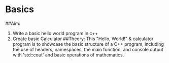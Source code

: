 # Basics
 ##Aim:
1. Write a basic hello world program in c++
2. Create basic Calculator
##Theory:
This "Hello, World!" & calculator program is to showcase the basic structure of a C++ program, including the use of headers, namespaces, the main function, and console output with 'std::cout' and basic operations of mathematics.
